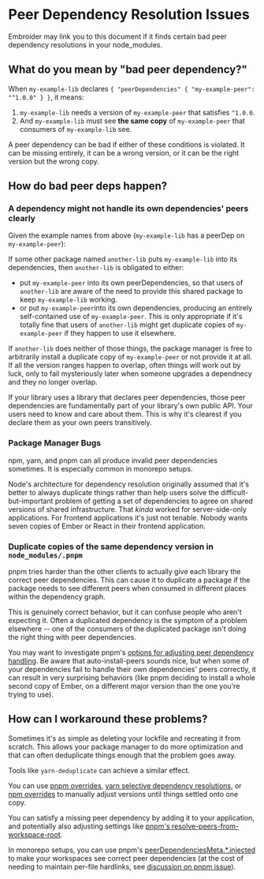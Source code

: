 # Peer Dependency Resolution Issues

Embroider may link you to this document if it finds certain bad peer dependency resolutions in your node_modules.

## What do you mean by "bad peer dependency?"

When `my-example-lib` declares `{ "peerDependencies" { "my-example-peer": "^1.0.0" } }`, it means:

 1. `my-example-lib` needs a version of `my-example-peer` that satisfies `^1.0.0`.
 2. And `my-example-lib` must see **the same copy** of `my-example-peer` that consumers of `my-example-lib` see.

A peer dependency can be bad if either of these conditions is violated. It can be missing entirely, it can be a wrong version, or it can be the right version but the wrong copy.

## How do bad peer deps happen?

### A dependency might not handle its own dependencies' peers clearly

Given the example names from above (`my-example-lib` has a peerDep on `my-example-peer`):

If some other package named `another-lib` puts `my-example-lib` into its dependencies, then `another-lib` is obligated to either:
 - put `my-example-peer` into its own peerDependencies, so that users of `another-lib` are aware of the need to provide this shared package to keep `my-example-lib` working.
 - or put `my-example-peer`into its own dependencies, producing an entirely self-contained use of `my-example-peer`. This is only appropriate if it's totally fine that users of `another-lib` might get duplicate copies of `my-example-peer` if they happen to use it elsewhere.

If `another-lib` does neither of those things, the package manager is free to arbitrarily install a duplicate copy of `my-example-peer` or not provide it at all. If all the version ranges happen to overlap, often things will work out by luck, only to fail mysteriously later when someone upgrades a dependnecy and they no longer overlap.

If your library uses a library that declares peer dependencies, those peer dependencies are fundamentally part of your library's own public API. Your users need to know and care about them. This is why it's clearest if you declare them as your own peers transitively.

### Package Manager Bugs

npm, yarn, and pnpm can all produce invalid peer dependencies sometimes. It is especially common in monorepo setups.

Node's architecture for dependency resolution originally assumed that it's better to always duplicate things rather than help users solve the difficult-but-important problem of getting a set of dependencies to agree on shared versions of shared infrastructure. That *kinda* worked for server-side-only applications. For frontend applications it's just not tenable. Nobody wants seven copies of Ember or React in their frontend application.

### Duplicate copies of the same dependency version in `node_modules/.pnpm`

pnpm tries harder than the other clients to actually give each library the correct peer dependencies. This can cause it to duplicate a package if the package needs to see different peers when consumed in different places within the dependency graph. 

This is genuinely correct behavior, but it can confuse people who aren't expecting it. Often a duplicated dependency is the symptom of a problem elsewhere -- one of the consumers of the duplicated package isn't doing the right thing with peer dependencies.

You may want to investigate pnpm's [options for adjusting peer dependency handling](https://pnpm.io/npmrc#peer-dependency-settings). Be aware that auto-install-peers sounds nice, but when some of your dependencies fail to handle their own dependencies' peers correctly, it can result in very surprising behaviors (like pnpm deciding to install a whole second copy of Ember, on a different major version than the one you're trying to use).

## How can I workaround these problems?

Sometimes it's as simple as deleting your lockfile and recreating it from scratch. This allows your package manager to do more optimization and that can often deduplicate things enough that the problem goes away.

Tools like `yarn-deduplicate` can achieve a similar effect.

You can use [pnpm overrides](https://pnpm.io/package_json#pnpmoverrides), [yarn selective dependency resolutions](https://classic.yarnpkg.com/en/docs/selective-version-resolutions/), or [npm overrides](https://docs.npmjs.com/cli/v8/configuring-npm/package-json#overrides) to manually adjust versions until things settled onto one copy.

You can satisfy a missing peer dependency by adding it to your application, and potentially also adjusting settings like [pnpm's resolve-peers-from-workspace-root](https://pnpm.io/npmrc#resolve-peers-from-workspace-root).

In monorepo setups, you can use pnpm's [peerDependenciesMeta.*.injected](https://pnpm.io/npmrc#resolve-peers-from-workspace-root) to make your workspaces see correct peer dependencies (at the cost of needing to maintain per-file hardlinks, see [discussion on pnpm issue](https://github.com/pnpm/pnpm/issues/6088#issuecomment-1634302377)).

